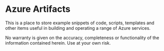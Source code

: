# Azure Artifacts

This is a place to store example snippets of code, scripts, templates and other items useful in building and operating a range of Azure services.

No warranty is given on the accuracy, completeness or functionality of the information contained herein. Use at your own risk.
